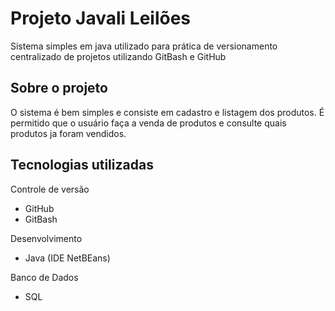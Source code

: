 # Projeto  Javali Leilões 
Sistema simples em java utilizado para prática de versionamento centralizado de projetos utilizando GitBash e GitHub


## Sobre o projeto
O sistema é bem simples e consiste em cadastro e listagem dos produtos. 
É permitido que o usuário faça a venda de produtos e consulte quais produtos ja foram vendidos. 

## Tecnologias utilizadas
Controle de versão
  - GitHub
  - GitBash
    
Desenvolvimento
  - Java (IDE NetBEans)
    
Banco de Dados
  - SQL  

